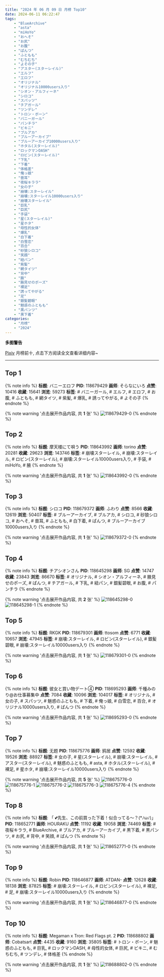 ```yaml
---
title: "2024 年 06 月 09 日 月榜 Top10"
date: 2024-06-11 06:22:47
tags:
    - "BlueArchive"
    - "asta"
    - "miHoYo"
    - "おへそ"
    - "お尻"
    - "お腹"
    - "ぱんつ"
    - "ふともも"
    - "むちむち"
    - "よその子"
    - "アスター(スターレイル)"
    - "エルフ"
    - "エロフ"
    - "オリジナル"
    - "オリジナル10000users入り"
    - "シオン・アルフィーネ"
    - "シロコ"
    - "スパッツ"
    - "チアガール"
    - "ツンデレ"
    - "トロン・ボーン"
    - "バニーガール"
    - "パンチラ"
    - "ビキニ"
    - "ブルアカ"
    - "ブルーアーカイブ"
    - "ブルーアーカイブ10000users入り"
    - "ホタル(スターレイル)"
    - "ロックマンDASH"
    - "ロビン(スターレイル)"
    - "下乳"
    - "下着"
    - "体格差"
    - "俺っ娘"
    - "兽耳"
    - "夜桜キララ"
    - "女の子"
    - "崩壊:スターレイル"
    - "崩壊:スターレイル10000users入り"
    - "崩壊スターレイル"
    - "巨乳"
    - "巨尻"
    - "手袋"
    - "星(スターレイル)"
    - "星ホタ"
    - "母性的女体"
    - "爆乳"
    - "白下着"
    - "白雪恋"
    - "百合"
    - "砂狼シロコ"
    - "笑顔"
    - "紐パン"
    - "紫髪"
    - "網タイツ"
    - "背中"
    - "腋"
    - "腋見せのポーズ"
    - "裸足"
    - "誘ってやがる"
    - "足"
    - "銀髪碧眼"
    - "魅惑のふともも"
    - "黒パンツ"
    - "黒下着"
categories:
    - "月榜"
    - "2024"
---
```


<i class="fa fa-triangle-exclamation"></i>**多图警告**<i class="fa fa-triangle-exclamation"></i>

[Pixiv](https://www.pixiv.net/) 月榜前十, 点击下方阅读全文查看详细内容~

<!-- more -->

---

## Top 1

{% note info %}
**标题**: バニーエロフ
**PID**: 118679429 **画师**: そらなにいろ
**点赞**: 10416 **收藏**: 15641 **浏览**: 59273
**标签**: # バニーガール, # エルフ, # エロフ, # お腹, # ふともも, # 網タイツ, # 紫髪, # 爆乳, # 誘ってやがる, # よその子
{% endnote %}

{% note warning '点击展开作品内容, 共 **1** 张' %}
![118679429-0](https://i.pixiv.re/img-original/img/2024/05/13/00/00/41/118679429_p0.png)
{% endnote %}

## Top 2

{% note info %}
**标题**: 摩天楼にて唄う
**PID**: 118643992 **画师**: torino
**点赞**: 20281 **收藏**: 29623 **浏览**: 143746
**标签**: # 崩壊スターレイル, # 崩壊:スターレイル, # ロビン(スターレイル), # 崩壊:スターレイル10000users入り, # 手袋, # miHoYo, # 腋
{% endnote %}

{% note warning '点击展开作品内容, 共 **1** 张' %}
![118643992-0](https://i.pixiv.re/img-original/img/2024/05/12/00/00/23/118643992_p0.jpg)
{% endnote %}

## Top 3

{% note info %}
**标题**: シロコ
**PID**: 118679372 **画师**: ふわり
**点赞**: 8566 **收藏**: 12619 **浏览**: 50407
**标签**: # ブルーアーカイブ, # ブルアカ, # シロコ, # 砂狼シロコ, # おへそ, # 兽耳, # ふともも, # 白下着, # ぱんつ, # ブルーアーカイブ10000users入り
{% endnote %}

{% note warning '点击展开作品内容, 共 **1** 张' %}
![118679372-0](https://i.pixiv.re/img-original/img/2024/05/13/00/00/29/118679372_p0.jpg)
{% endnote %}

## Top 4

{% note info %}
**标题**: チアシオンさん
**PID**: 118645298 **画师**: SG
**点赞**: 14747 **收藏**: 23843 **浏览**: 86670
**标签**: # オリジナル, # シオン・アルフィーネ, # 腋見せのポーズ, # ぱんつ, # チアガール, # 下乳, # 紐パン, # 銀髪碧眼, # お腹, # パンチラ
{% endnote %}

{% note warning '点击展开作品内容, 共 **2** 张' %}
![118645298-0](https://i.pixiv.re/img-original/img/2024/05/12/00/25/08/118645298_p0.png)
![118645298-1](https://i.pixiv.re/img-original/img/2024/05/12/00/25/08/118645298_p1.png)
{% endnote %}

## Top 5

{% note info %}
**标题**: RKGK
**PID**: 118679301 **画师**: ttosom
**点赞**: 6771 **收藏**: 10657 **浏览**: 47945
**标签**: # 崩壊:スターレイル, # ロビン(スターレイル), # 銀髪碧眼, # 崩壊:スターレイル10000users入り
{% endnote %}

{% note warning '点击展开作品内容, 共 **1** 张' %}
![118679301-0](https://i.pixiv.re/img-original/img/2024/05/13/00/00/16/118679301_p0.jpg)
{% endnote %}

## Top 6

{% note info %}
**标题**: 彼女と買い物デート④
**PID**: 118695293 **画师**: 千種みのり@お仕事募集中
**点赞**: 7084 **收藏**: 10096 **浏览**: 104017
**标签**: # オリジナル, # 女の子, # スパッツ, # 魅惑のふともも, # 下着, # 俺っ娘, # 白雪恋, # 百合, # オリジナル10000users入り, # ぱんつ
{% endnote %}

{% note warning '点击展开作品内容, 共 **1** 张' %}
![118695293-0](https://i.pixiv.re/img-original/img/2024/05/13/17/16/38/118695293_p0.jpg)
{% endnote %}

## Top 7

{% note info %}
**标题**: 无题
**PID**: 118675776 **画师**: 鸦居
**点赞**: 12592 **收藏**: 19526 **浏览**: 88927
**标签**: # 女の子, # 星(スターレイル), # 崩壊:スターレイル, # アスター(スターレイル), # 魅惑のふともも, # asta, # ホタル(スターレイル), # 裸足, # 星ホタ, # 崩壊:スターレイル10000users入り
{% endnote %}

{% note warning '点击展开作品内容, 共 **5** 张' %}
![118675776-0](https://i.pixiv.re/img-original/img/2024/05/12/22/27/03/118675776_p0.jpg)
![118675776-1](https://i.pixiv.re/img-original/img/2024/05/12/22/27/03/118675776_p1.jpg)
![118675776-2](https://i.pixiv.re/img-original/img/2024/05/12/22/27/03/118675776_p2.jpg)
![118675776-3](https://i.pixiv.re/img-original/img/2024/05/12/22/27/03/118675776_p3.jpg)
![118675776-4](https://i.pixiv.re/img-original/img/2024/05/12/22/27/03/118675776_p4.jpg)
{% endnote %}

## Top 8

{% note info %}
**标题**: 「 💕先生、この前買った下着！似合ってる～？(*ﾉωﾉ)」
**PID**: 118652771 **画师**: HOURAKU
**点赞**: 11192 **收藏**: 19058 **浏览**: 74469
**标签**: # 夜桜キララ, # BlueArchive, # ブルアカ, # ブルーアーカイブ, # 黒下着, # 黒パンツ, # お尻, # 背中, # 笑顔, # ぱんつ
{% endnote %}

{% note warning '点击展开作品内容, 共 **1** 张' %}
![118652771-0](https://i.pixiv.re/img-original/img/2024/05/12/08/00/04/118652771_p0.jpg)
{% endnote %}

## Top 9

{% note info %}
**标题**: Robin
**PID**: 118646877 **画师**: ATDAN-
**点赞**: 12628 **收藏**: 18138 **浏览**: 87825
**标签**: # 崩壊:スターレイル, # ロビン(スターレイル), # 裸足, # 足, # 崩壊:スターレイル10000users入り
{% endnote %}

{% note warning '点击展开作品内容, 共 **1** 张' %}
![118646877-0](https://i.pixiv.re/img-original/img/2024/05/12/01/49/48/118646877_p0.png)
{% endnote %}

## Top 10

{% note info %}
**标题**: Megaman x Tron: Red Flags pt. 2
**PID**: 118688802 **画师**: Cobatsart
**点赞**: 4435 **收藏**: 9160 **浏览**: 35805
**标签**: # トロン・ボーン, # 魅惑のふともも, # 巨乳, # ロックマンDASH, # 母性的女体, # 巨尻, # ビキニ, # むちむち, # ツンデレ, # 体格差
{% endnote %}

{% note warning '点击展开作品内容, 共 **1** 张' %}
![118688802-0](https://i.pixiv.re/img-original/img/2024/05/13/10/17/56/118688802_p0.png)
{% endnote %}
